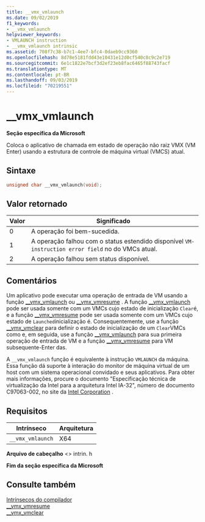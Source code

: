 ```yaml
---
title: __vmx_vmlaunch
ms.date: 09/02/2019
f1_keywords:
- __vmx_vmlaunch
helpviewer_keywords:
- VMLAUNCH instruction
- __vmx_vmlaunch intrinsic
ms.assetid: 708f7c38-b7c1-4ee7-bfc4-0daeb9cc9360
ms.openlocfilehash: 8d78e5181fdd43e10431e12d0cf540c8c9c2e719
ms.sourcegitcommit: 6e1c1822e7bcf3d2ef23eb8fac6465f88743facf
ms.translationtype: MT
ms.contentlocale: pt-BR
ms.lasthandoff: 09/03/2019
ms.locfileid: "70219551"
---
```

# <a name="__vmx_vmlaunch"></a>__vmx_vmlaunch

**Seção específica da Microsoft**

Coloca o aplicativo de chamada em estado de operação não raiz VMX (VM Enter) usando a estrutura de controle de máquina virtual (VMCS) atual.

## <a name="syntax"></a>Sintaxe

```C
unsigned char __vmx_vmlaunch(void);
```

## <a name="return-value"></a>Valor retornado

|Valor|Significado|
|-----------|-------------|
|0|A operação foi bem-sucedida.|
|1|A operação falhou com o status estendido disponível `VM-instruction error field` no do VMCs atual.|
|2|A operação falhou sem status disponível.|

## <a name="remarks"></a>Comentários

Um aplicativo pode executar uma operação de entrada de VM usando a função [__vmx_vmlaunch](../intrinsics/vmx-vmlaunch.md) ou [__vmx_vmresume](../intrinsics/vmx-vmresume.md) . A função [__vmx_vmlaunch](../intrinsics/vmx-vmlaunch.md) pode ser usada somente com um VMCs cujo estado de inicialização `Clear`é, e a função [__vmx_vmresume](../intrinsics/vmx-vmresume.md) pode ser usada somente com um VMCs cujo estado de `Launched`inicialização é. Consequentemente, use a função [__vmx_vmclear](../intrinsics/vmx-vmclear.md) para definir o estado de inicialização de um `Clear`VMCs como e, em seguida, use a função [__vmx_vmlaunch](../intrinsics/vmx-vmlaunch.md) para sua primeira operação de entrada de VM e a função [__vmx_vmresume](../intrinsics/vmx-vmresume.md) para VM subsequente-Enter das.

A `__vmx_vmlaunch` função é equivalente à instrução `VMLAUNCH` da máquina. Essa função dá suporte à interação do monitor de máquina virtual de um host com um sistema operacional convidado e seus aplicativos. Para obter mais informações, procure o documento "Especificação técnica de virtualização da Intel para a arquitetura Intel IA-32", número de documento C97063-002, no site da [Intel Corporation](https://software.intel.com/articles/intel-sdm) .

## <a name="requirements"></a>Requisitos

|Intrínseco|Arquitetura|
|---------------|------------------|
|`__vmx_vmlaunch`|X64|

**Arquivo de cabeçalho** \<> intrin. h

**Fim da seção específica da Microsoft**

## <a name="see-also"></a>Consulte também

[Intrínsecos do compilador](../intrinsics/compiler-intrinsics.md)\
[__vmx_vmresume](../intrinsics/vmx-vmresume.md)\
[__vmx_vmclear](../intrinsics/vmx-vmclear.md)
